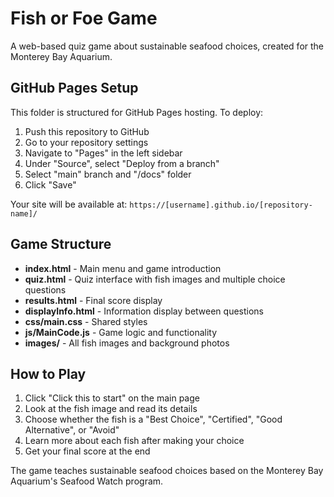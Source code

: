 # Fish or Foe Game

A web-based quiz game about sustainable seafood choices, created for the Monterey Bay Aquarium.

## GitHub Pages Setup

This folder is structured for GitHub Pages hosting. To deploy:

1. Push this repository to GitHub
2. Go to your repository settings
3. Navigate to "Pages" in the left sidebar
4. Under "Source", select "Deploy from a branch"
5. Select "main" branch and "/docs" folder
6. Click "Save"

Your site will be available at: `https://[username].github.io/[repository-name]/`

## Game Structure

- **index.html** - Main menu and game introduction
- **quiz.html** - Quiz interface with fish images and multiple choice questions
- **results.html** - Final score display
- **displayInfo.html** - Information display between questions
- **css/main.css** - Shared styles
- **js/MainCode.js** - Game logic and functionality
- **images/** - All fish images and background photos

## How to Play

1. Click "Click this to start" on the main page
2. Look at the fish image and read its details
3. Choose whether the fish is a "Best Choice", "Certified", "Good Alternative", or "Avoid"
4. Learn more about each fish after making your choice
5. Get your final score at the end

The game teaches sustainable seafood choices based on the Monterey Bay Aquarium's Seafood Watch program.
